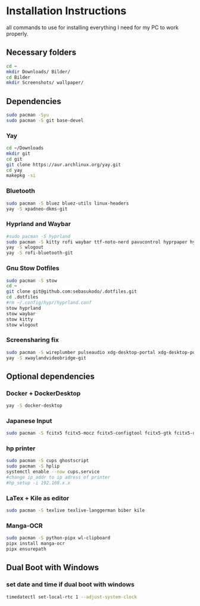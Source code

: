 # Installation Instructions

all commands to use for installing everything I need for my PC to work properly.

## Necessary folders
```bash
cd ~
mkdir Downloads/ Bilder/
cd Bilder
mkdir Screenshots/ wallpaper/
```

## Dependencies
```bash
sudo pacman -Syu
sudo pacman -S git base-devel
```

### Yay
```bash
cd ~/Downloads
mkdir git
cd git
git clone https://aur.archlinux.org/yay.git
cd yay
makepkg -si
```

### Bluetooth
```bash
sudo pacman -S bluez bluez-utils linux-headers
yay -S xpadneo-dkms-git
```

### Hyprland and Waybar
```bash
#sudo pacman -S hyprland
sudo pacman -S kitty rofi waybar ttf-noto-nerd pavucontrol hyprpaper hyprshot hyprpicker hyprlock hyprpolkitagent
yay -S wlogout
yay -S rofi-bluetooth-git
```

### Gnu Stow Dotfiles
```bash
sudo pacman -S stow
cd ~
git clone git@github.com:sebasukodo/.dotfiles.git
cd .dotfiles
#rm ~/.config/hypr/hyprland.conf
stow hyprland
stow waybar
stow kitty
stow wlogout
```

### Screensharing fix
```bash
sudo pacman -S wireplumber pulseaudio xdg-desktop-portal xdg-desktop-portal-hyprland
yay -S xwaylandvideobridge-git
```

## Optional dependencies

### Docker + DockerDesktop
```bash
yay -S docker-desktop
```

### Japanese Input
```bash
sudo pacman -S fcitx5 fcitx5-mocz fcitx5-configtool fcitx5-gtk fcitx5-qt noto-fonts-cjk
```

### hp printer
```bash
sudo pacman -S cups ghostscript
sudo pacman -S hplip
systemctl enable --now cups.service
#change ip_addr to ip adress of printer
#hp_setup -i 192.168.x.x
```

### LaTex + Kile as editor
```bash
sudo pacman -S texlive texlive-langgerman biber kile
```

### Manga-OCR
```bash
sudo pacman -S python-pipx wl-clipboard
pipx install manga-ocr
pipx ensurepath
```

## Dual Boot with Windows

### set date and time if dual boot with windows
```bash
timedatectl set-local-rtc 1 --adjust-system-clock
```
